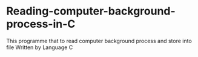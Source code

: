 # Reading-computer-background-process-in-C
This programme that to read computer background process and store into file 
Written by Language C
